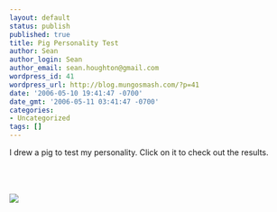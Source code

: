 ```yaml
---
layout: default
status: publish
published: true
title: Pig Personality Test
author: Sean
author_login: Sean
author_email: sean.houghton@gmail.com
wordpress_id: 41
wordpress_url: http://blog.mungosmash.com/?p=41
date: '2006-05-10 19:41:47 -0700'
date_gmt: '2006-05-11 03:41:47 -0700'
categories:
- Uncategorized
tags: []
---
```

I drew a pig to test my personality.  Click on it to check out the results.

<a href="http://drawapig.desktopcreatures.com/gallery/large.asp?id=1073023&p=0&hof=1&q=personality+test"><br />
<br/><br />
<img src="http://drawapig.desktopcreatures.com/gallery/2006/5/11/1073023.jpg"/><br />
<br/><br />
</a>

